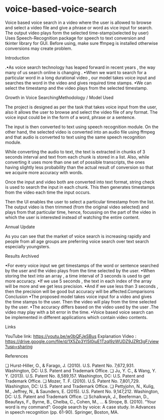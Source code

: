 # voice-based-voice-search
Voice based voice search in a video where the user is allowed to browse and select a video file and give a phrase or word as vice input for search.
The output video plays form the selected time-stamp(selected by user)
Uses Speech-Recognition package for speech to text conversion and tkinter library for GUI.
Before using, make sure ffmpeg is installed otherwise conversions may create problem.



Introduction


.•As voice search technology has leaped forward in recent years , the way many of us search
online is changing .
•When we want to search for a particular word in a long durational video , our model takes voice
input and searches the word in the video and gives required time stamps.
•We can select the timestamp and the video plays from the selected timestamp.



Growth in Voice SearchingMethodology / Model Used


The project is designed as per the task that takes voice input from the user, also it allows the user to
browse and select the video file of any format. The voice input could be in the form of a word, phrase or
a sentence.

The input is then converted to text using speech recognition module. On the other hand, the selected
video is converted into an audio file using ffmpeg and that audio is converted to text using the same
speech recognition module.

While converting the audio to text, the text is extracted in chunks of 3 seconds interval and text from
each chunk is stored in a list. Also, while converting it uses more than one set of possible transcripts, the
ones having slightly less probability than the actual result of conversion so that we acquire more
accuracy with words.

Once the input and video both are converted into text format, string check is used to search the input in
each chunk. This then generates timestamps from the video each time the input occurs.

Then the UI enables the user to select a particular timestamp from the list. The output video is then
trimmed (from the original video selected) and plays from that particular time, hence, focussing on the
part of the video in which the user is interested instead of watching the entire content.



Annual Update


As you can see that the market of voice search is increasing rapidly and people from all age groups are
preferring voice search over text search especially youngsters.



Results Archived


•For every voice input we get timestamps of the word or sentence searched by the user and the video
plays from the time selected by the user.
•When storing the text into an array , a time interval of 3 seconds is used to get more accuracy.
•If we use 5 seconds , the text in each index of the array will be more and we get less precision.
•And if we use less than 3 seconds , then the precision will be good but accuracy will be affected.Comparisons
Conclusion
•The proposed model takes voice input for a video and gives the time stamps to the user. Then the
video will play from the time selected by the user.
•The accuracy differs based on the video used by the user .The video may play with a bit error in the
time.
•Voice based voice search can be implemented in different applications which contain video contents.



Links


YouTube link: https://youtu.be/w0bQFJeSBus
Explanation Video :
https://drive.google.com/file/d/1X5Zp3Yl5I0iuE1Tzql9zWUDZ9JZRt3gF/view?usp=sharing



References


❏ Hurst-Hiller, O., & Farago, J. (2010). U.S. Patent No. 7,672,931. Washington,
DC: U.S. Patent and Trademark Office.
❏ Ju, Y. C., & Wang, Y. Y. (2013). U.S. Patent No. 8,589,157. Washington, DC: U.S.
Patent and Trademark Office.
❏ Mozer, T. F. (2010). U.S. Patent No. 7,801,729. Washington, DC: U.S. Patent and
Trademark Office.
❏ Pettyjohn, N., Kulig, M., Jeffrey, N., & Saunders, E. (2015). U.S. Patent No.
9,147,212. Washington, DC: U.S. Patent and Trademark Office.
❏ Schalkwyk, J., Beeferman, D., Beaufays, F., Byrne, B., Chelba, C., Cohen, M., ...
& Strope, B. (2010). “Your word is my command”: Google search by voice: A
case study. In Advances in speech recognition (pp. 61-90). Springer, Boston,
MA.
